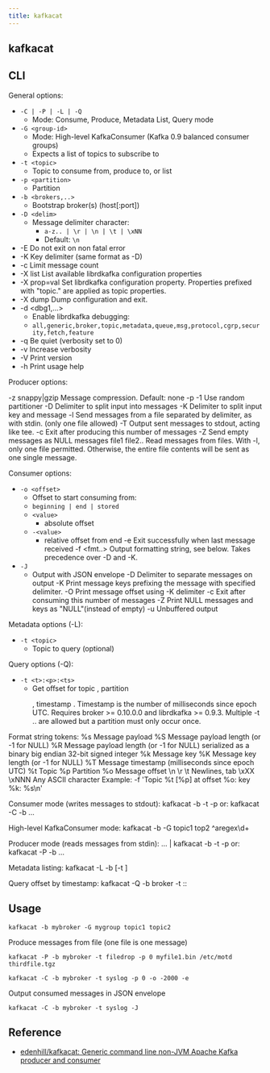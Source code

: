 ```yaml
---
title: kafkacat
---
```


## kafkacat


## CLI

General options:

* `-C | -P | -L | -Q`
    * Mode: Consume, Produce, Metadata List, Query mode
* `-G <group-id>`
    * Mode: High-level KafkaConsumer (Kafka 0.9 balanced consumer groups)
    * Expects a list of topics to subscribe to
* `-t <topic>`
    * Topic to consume from, produce to, or list
* `-p <partition>`
    * Partition
* `-b <brokers,..>`
    * Bootstrap broker(s) (host[:port])
* `-D <delim>`
    * Message delimiter character:
        * `a-z.. | \r | \n | \t | \xNN`
        * Default: `\n`
* -E                 Do not exit on non fatal error
* -K <delim>         Key delimiter (same format as -D)
* -c <cnt>           Limit message count
* -X list            List available librdkafka configuration properties
* -X prop=val        Set librdkafka configuration property.
                 Properties prefixed with "topic." are
                 applied as topic properties.
* -X dump            Dump configuration and exit.
* -d <dbg1,...>
    * Enable librdkafka debugging:
    * `all,generic,broker,topic,metadata,queue,msg,protocol,cgrp,security,fetch,feature`
* -q                 Be quiet (verbosity set to 0)
* -v                 Increase verbosity
* -V                 Print version
* -h                 Print usage help

Producer options:

  -z snappy|gzip     Message compression. Default: none
  -p -1              Use random partitioner
  -D <delim>         Delimiter to split input into messages
  -K <delim>         Delimiter to split input key and message
  -l                 Send messages from a file separated by
                     delimiter, as with stdin.
                     (only one file allowed)
  -T                 Output sent messages to stdout, acting like tee.
  -c <cnt>           Exit after producing this number of messages
  -Z                 Send empty messages as NULL messages
  file1 file2..      Read messages from files.
                     With -l, only one file permitted.
                     Otherwise, the entire file contents will
                     be sent as one single message.

Consumer options:

* `-o <offset>`
    * Offset to start consuming from:
    * `beginning | end | stored`
    * `<value>`
        * absolute offset
    * `-<value>`
        * relative offset from end
-e                 Exit successfully when last message received
-f <fmt..>         Output formatting string, see below.
                     Takes precedence over -D and -K.
* `-J`
    * Output with JSON envelope
  -D <delim>         Delimiter to separate messages on output
  -K <delim>         Print message keys prefixing the message
                     with specified delimiter.
  -O                 Print message offset using -K delimiter
  -c <cnt>           Exit after consuming this number of messages
  -Z                 Print NULL messages and keys as "NULL"(instead of empty)
  -u                 Unbuffered output

Metadata options (-L):

* `-t <topic>`
    * Topic to query (optional)

Query options (-Q):

* `-t <t>:<p>:<ts>`
    * Get offset for topic <t>,
                 partition <p>, timestamp <ts>.
                 Timestamp is the number of milliseconds
                 since epoch UTC.
                 Requires broker >= 0.10.0.0 and librdkafka >= 0.9.3.
                 Multiple -t .. are allowed but a partition
                 must only occur once.

Format string tokens:
  %s                 Message payload
  %S                 Message payload length (or -1 for NULL)
  %R                 Message payload length (or -1 for NULL) serialized
                     as a binary big endian 32-bit signed integer
  %k                 Message key
  %K                 Message key length (or -1 for NULL)
  %T                 Message timestamp (milliseconds since epoch UTC)
  %t                 Topic
  %p                 Partition
  %o                 Message offset
  \n \r \t           Newlines, tab
  \xXX \xNNN         Any ASCII character
 Example:
  -f 'Topic %t [%p] at offset %o: key %k: %s\n'


Consumer mode (writes messages to stdout):
  kafkacat -b <broker> -t <topic> -p <partition>
 or:
  kafkacat -C -b ...

High-level KafkaConsumer mode:
  kafkacat -b <broker> -G <group-id> topic1 top2 ^aregex\d+

Producer mode (reads messages from stdin):
  ... | kafkacat -b <broker> -t <topic> -p <partition>
 or:
  kafkacat -P -b ...

Metadata listing:
  kafkacat -L -b <broker> [-t <topic>]

Query offset by timestamp:
  kafkacat -Q -b broker -t <topic>:<partition>:<timestamp>

## Usage

```
kafkacat -b mybroker -G mygroup topic1 topic2
```

Produce messages from file (one file is one message)

```
kafkacat -P -b mybroker -t filedrop -p 0 myfile1.bin /etc/motd thirdfile.tgz
```

```
kafkacat -C -b mybroker -t syslog -p 0 -o -2000 -e
```

Output consumed messages in JSON envelope

```
kafkacat -C -b mybroker -t syslog -J
```

## Reference
- [edenhill/kafkacat: Generic command line non\-JVM Apache Kafka producer and consumer](https://github.com/edenhill/kafkacat)
